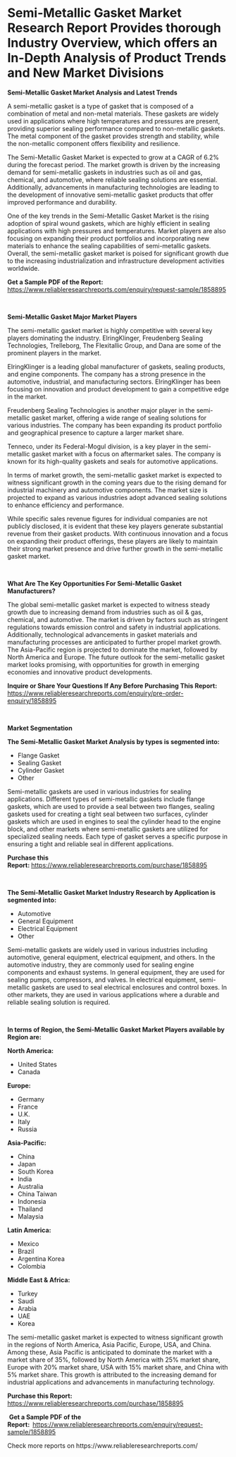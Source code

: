 <p><h1>Semi-Metallic Gasket Market Research Report Provides thorough Industry Overview, which offers an In-Depth Analysis of Product Trends and New Market Divisions</h1></p><p><strong>Semi-Metallic Gasket Market Analysis and Latest Trends</strong></p>
<p><p>A semi-metallic gasket is a type of gasket that is composed of a combination of metal and non-metal materials. These gaskets are widely used in applications where high temperatures and pressures are present, providing superior sealing performance compared to non-metallic gaskets. The metal component of the gasket provides strength and stability, while the non-metallic component offers flexibility and resilience.</p><p>The Semi-Metallic Gasket Market is expected to grow at a CAGR of 6.2% during the forecast period. The market growth is driven by the increasing demand for semi-metallic gaskets in industries such as oil and gas, chemical, and automotive, where reliable sealing solutions are essential. Additionally, advancements in manufacturing technologies are leading to the development of innovative semi-metallic gasket products that offer improved performance and durability.</p><p>One of the key trends in the Semi-Metallic Gasket Market is the rising adoption of spiral wound gaskets, which are highly efficient in sealing applications with high pressures and temperatures. Market players are also focusing on expanding their product portfolios and incorporating new materials to enhance the sealing capabilities of semi-metallic gaskets. Overall, the semi-metallic gasket market is poised for significant growth due to the increasing industrialization and infrastructure development activities worldwide.</p></p>
<p><strong>Get a Sample PDF of the Report:&nbsp;</strong> <a href="https://www.reliableresearchreports.com/enquiry/request-sample/1858895">https://www.reliableresearchreports.com/enquiry/request-sample/1858895</a></p>
<p>&nbsp;</p>
<p><strong>Semi-Metallic Gasket Major Market Players</strong></p>
<p><p>The semi-metallic gasket market is highly competitive with several key players dominating the industry. ElringKlinger, Freudenberg Sealing Technologies, Trelleborg, The Flexitallic Group, and Dana are some of the prominent players in the market.</p><p>ElringKlinger is a leading global manufacturer of gaskets, sealing products, and engine components. The company has a strong presence in the automotive, industrial, and manufacturing sectors. ElringKlinger has been focusing on innovation and product development to gain a competitive edge in the market.</p><p>Freudenberg Sealing Technologies is another major player in the semi-metallic gasket market, offering a wide range of sealing solutions for various industries. The company has been expanding its product portfolio and geographical presence to capture a larger market share.</p><p>Tenneco, under its Federal-Mogul division, is a key player in the semi-metallic gasket market with a focus on aftermarket sales. The company is known for its high-quality gaskets and seals for automotive applications.</p><p>In terms of market growth, the semi-metallic gasket market is expected to witness significant growth in the coming years due to the rising demand for industrial machinery and automotive components. The market size is projected to expand as various industries adopt advanced sealing solutions to enhance efficiency and performance.</p><p>While specific sales revenue figures for individual companies are not publicly disclosed, it is evident that these key players generate substantial revenue from their gasket products. With continuous innovation and a focus on expanding their product offerings, these players are likely to maintain their strong market presence and drive further growth in the semi-metallic gasket market.</p></p>
<p>&nbsp;</p>
<p><strong>What Are The Key Opportunities For Semi-Metallic Gasket Manufacturers?</strong></p>
<p><p>The global semi-metallic gasket market is expected to witness steady growth due to increasing demand from industries such as oil & gas, chemical, and automotive. The market is driven by factors such as stringent regulations towards emission control and safety in industrial applications. Additionally, technological advancements in gasket materials and manufacturing processes are anticipated to further propel market growth. The Asia-Pacific region is projected to dominate the market, followed by North America and Europe. The future outlook for the semi-metallic gasket market looks promising, with opportunities for growth in emerging economies and innovative product developments.</p></p>
<p><strong>Inquire or Share Your Questions If Any Before Purchasing This Report:</strong> <a href="https://www.reliableresearchreports.com/enquiry/pre-order-enquiry/1858895">https://www.reliableresearchreports.com/enquiry/pre-order-enquiry/1858895</a></p>
<p>&nbsp;</p>
<p><strong>Market Segmentation</strong></p>
<p><strong>The Semi-Metallic Gasket Market Analysis by types is segmented into:</strong></p>
<p><ul><li>Flange Gasket</li><li>Sealing Gasket</li><li>Cylinder Gasket</li><li>Other</li></ul></p>
<p><p>Semi-metallic gaskets are used in various industries for sealing applications. Different types of semi-metallic gaskets include flange gaskets, which are used to provide a seal between two flanges, sealing gaskets used for creating a tight seal between two surfaces, cylinder gaskets which are used in engines to seal the cylinder head to the engine block, and other markets where semi-metallic gaskets are utilized for specialized sealing needs. Each type of gasket serves a specific purpose in ensuring a tight and reliable seal in different applications.</p></p>
<p><strong>Purchase this Report:&nbsp;</strong><a href="https://www.reliableresearchreports.com/purchase/1858895">https://www.reliableresearchreports.com/purchase/1858895</a></p>
<p>&nbsp;</p>
<p><strong>The Semi-Metallic Gasket Market Industry Research by Application is segmented into:</strong></p>
<p><ul><li>Automotive</li><li>General Equipment</li><li>Electrical Equipment</li><li>Other</li></ul></p>
<p><p>Semi-metallic gaskets are widely used in various industries including automotive, general equipment, electrical equipment, and others. In the automotive industry, they are commonly used for sealing engine components and exhaust systems. In general equipment, they are used for sealing pumps, compressors, and valves. In electrical equipment, semi-metallic gaskets are used to seal electrical enclosures and control boxes. In other markets, they are used in various applications where a durable and reliable sealing solution is required.</p></p>
<p>&nbsp;</p>
<p><strong>In terms of Region, the Semi-Metallic Gasket Market Players available by Region are:</strong></p>
<p>
    <p> <strong> North America: </strong>
        <ul>
            <li>United States</li>
            <li>Canada</li>
        </ul>
        </p> 
    <p> <strong> Europe: </strong>
        <ul>
            <li>Germany</li>
            <li>France</li>
            <li>U.K.</li>
            <li>Italy</li>
            <li>Russia</li>
        </ul>
        </p> 
    <p> <strong> Asia-Pacific: </strong>
        <ul>
            <li>China</li>
            <li>Japan</li>
            <li>South Korea</li>
            <li>India</li>
            <li>Australia</li>
            <li>China Taiwan</li>
            <li>Indonesia</li>
            <li>Thailand</li>
            <li>Malaysia</li>
        </ul>
        </p> 
    <p> <strong> Latin America: </strong>
        <ul>
            <li>Mexico</li>
            <li>Brazil</li>
            <li>Argentina Korea</li>
            <li>Colombia</li>
        </ul>
        </p> 
    <p> <strong> Middle East & Africa: </strong>
        <ul>
            <li>Turkey</li>
            <li>Saudi</li>
            <li>Arabia</li>
            <li>UAE</li>
            <li>Korea</li>
        </ul>
    </p>
    </p>
<p><p>The semi-metallic gasket market is expected to witness significant growth in the regions of North America, Asia Pacific, Europe, USA, and China. Among these, Asia Pacific is anticipated to dominate the market with a market share of 35%, followed by North America with 25% market share, Europe with 20% market share, USA with 15% market share, and China with 5% market share. This growth is attributed to the increasing demand for industrial applications and advancements in manufacturing technology.</p></p>
<p><strong>Purchase this Report: </strong><a href="https://www.reliableresearchreports.com/purchase/1858895">https://www.reliableresearchreports.com/purchase/1858895</a></p>
<p>&nbsp;<strong>Get a Sample PDF of the Report:&nbsp;&nbsp;</strong><a href="https://www.reliableresearchreports.com/enquiry/request-sample/1858895">https://www.reliableresearchreports.com/enquiry/request-sample/1858895</a></p>
<p><strong></strong></p>
<p>Check more reports on https://www.reliableresearchreports.com/</p>